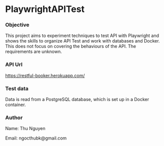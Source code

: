 # PlaywrightAPITest
### Objective
This project aims to experiment techniques to test API with Playwright and shows the skills to organize API Test and work with databases and Docker.
This does not focus on covering the behaviours of the API. The requirements are unknown.
### API Url
https://restful-booker.herokuapp.com/
### Test data
Data is read from a PostgreSQL database, which is set up in a Docker container.
### Author
<p> Name: Thu Nguyen
<p/>
<p> Email: ngocthubk@gmail.com
</p>

